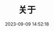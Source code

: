---
title: 关于
date: 2023-09-09 14:52:18
aside: false
top_img: false
background: "#f8f9fe"
comments: false
type: "about"
---